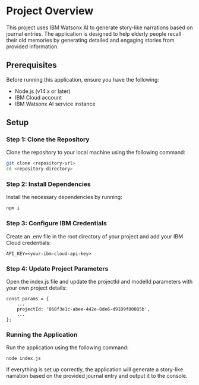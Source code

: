 # Project Overview

This project uses IBM Watsonx AI to generate story-like narrations based on journal entries. The application is designed to help elderly people recall their old memories by generating detailed and engaging stories from provided information.

## Prerequisites

Before running this application, ensure you have the following:

- Node.js (v14.x or later)
- IBM Cloud account
- IBM Watsonx AI service instance

## Setup

### Step 1: Clone the Repository

Clone the repository to your local machine using the following command:

```bash
git clone <repository-url>
cd <repository-directory>
```

### Step 2: Install Dependencies
Install the necessary dependencies by running:

```bash
npm i
```

### Step 3: Configure IBM Credentials
Create an .env file in the root directory of your project and add your IBM Cloud credentials:

```
API_KEY=<your-ibm-cloud-api-key>
```

### Step 4: Update Project Parameters
Open the index.js file and update the projectId and modelId parameters with your own project details:

```
const params = {
    ...
    projectId: '068f3e1c-abee-442e-8de6-d9109f80085b',
    ...
};
```
### Running the Application
Run the application using the following command:

```
node index.js
```

If everything is set up correctly, the application will generate a story-like narration based on the provided journal entry and output it to the console.

